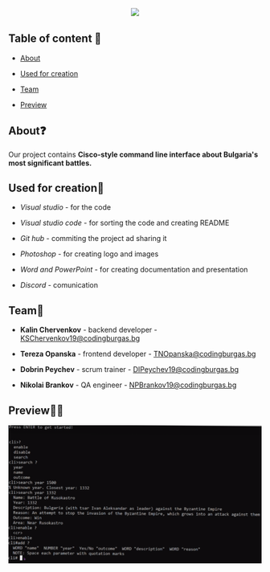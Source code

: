 <p align="center">
  <img src="logo_background_removed.png" />
</p>

## Table of content 📃

* [About](#About)

* [Used for creation](#Used-for-creation)

* [Team](#Team)

* [Preview](#Preview)


## About❓

Our project contains **Cisco-style command line interface about Bulgaria's most significant battles.**

## Used for creation🔧

* *Visual studio* - for the code

* *Visual studio code* - for sorting the code and creating README

* *Git hub* - commiting the project ad sharing it

* *Photoshop* - for creating logo and images 

* *Word and PowerPoint* - for creating documentation and presentation

* *Discord* - comunication

## Team👋

* **Kalin Chervenkov** - backend developer - <KSChervenkov19@codingburgas.bg>

* **Tereza Opanska** - frontend developer - <TNOpanska@codingburgas.bg>

* **Dobrin Peychev** - scrum trainer - <DIPeychev19@codingburgas.bg>

* **Nikolai Brankov** - QA engineer - <NPBrankov19@codingburgas.bg>


## Preview👩‍💻

<p align="center">
  <img src="assets/code.png" />
</p>